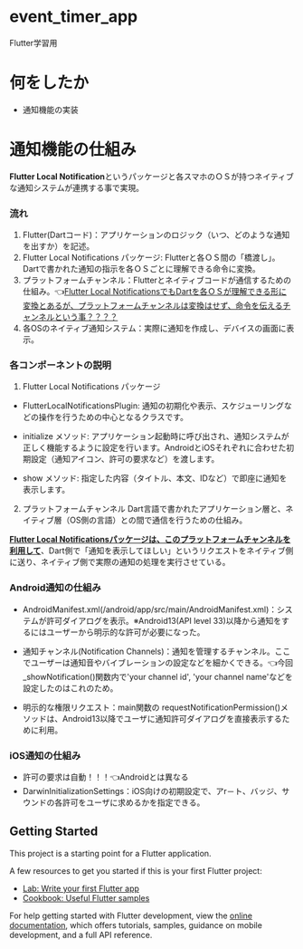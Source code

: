 # event_timer_app

Flutter学習用

# 何をしたか
- 通知機能の実装

# 通知機能の仕組み
**Flutter Local Notification**というパッケージと各スマホのＯＳが持つネイティブな通知システムが連携する事で実現。

### 流れ
1. Flutter(Dartコード)：アプリケーションのロジック（いつ、どのような通知を出すか）を記述。
2. Flutter Local Notifications パッケージ: Flutterと各ＯＳ間の「橋渡し」。Dartで書かれた通知の指示を各ＯＳごとに理解できる命令に変換。
3. プラットフォームチャンネル：Flutterとネイティブコードが通信するための仕組み。👈<u>Flutter Local NotificationsでもDartを各ＯＳが理解できる形に変換とあるが、プラットフォームチャンネルは変換はせず、命令を伝えるチャンネルという事？？？？</u>
4. 各OSのネイティブ通知システム：実際に通知を作成し、デバイスの画面に表示。

### 各コンポーネントの説明
1. Flutter Local Notifications パッケージ
- FlutterLocalNotificationsPlugin: 通知の初期化や表示、スケジューリングなどの操作を行うための中心となるクラスです。

- initialize メソッド: アプリケーション起動時に呼び出され、通知システムが正しく機能するように設定を行います。AndroidとiOSそれぞれに合わせた初期設定（通知アイコン、許可の要求など）を渡します。

- show メソッド: 指定した内容（タイトル、本文、IDなど）で即座に通知を表示します。

2. プラットフォームチャンネル
Dart言語で書かれたアプリケーション層と、ネイティブ層（OS側の言語）との間で通信を行うための仕組み。

<u><b>Flutter Local Notificationsパッケージは、このプラットフォームチャンネルを利用して</b></u>、Dart側で「通知を表示してほしい」というリクエストをネイティブ側に送り、ネイティブ側で実際の通知の処理を実行させている。

### Android通知の仕組み
- AndroidManifest.xml(/android/app/src/main/AndroidManifest.xml)：システムが許可ダイアログを表示。※Android13(API level 33)以降から通知をするにはユーザーから明示的な許可が必要になった。

- 通知チャンネル(Notification Channels)：通知を管理するチャンネル。ここでユーザーは通知音やバイブレーションの設定などを細かくできる。👈今回_showNotification()関数内で'your channel id', 'your channel name'などを設定したのはこれのため。

- 明示的な権限リクエスト：main関数の requestNotificationPermission()メソッドは、Android13以降でユーザに通知許可ダイアログを直接表示するために利用。

### iOS通知の仕組み
- 許可の要求は自動！！！👈Androidとは異なる
- DarwinInitializationSettings：iOS向けの初期設定で、アr－ト、バッジ、サウンドの各許可をユーザに求めるかを指定できる。

## Getting Started

This project is a starting point for a Flutter application.

A few resources to get you started if this is your first Flutter project:

- [Lab: Write your first Flutter app](https://docs.flutter.dev/get-started/codelab)
- [Cookbook: Useful Flutter samples](https://docs.flutter.dev/cookbook)

For help getting started with Flutter development, view the
[online documentation](https://docs.flutter.dev/), which offers tutorials,
samples, guidance on mobile development, and a full API reference.
